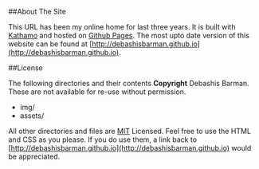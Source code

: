 ##About The Site

This URL has been my online home for last three years. It is built with [Kathamo](http://kathamo.github.io) and hosted on [Github Pages](http://pages.github.com).
The most upto date version of this website can be found at [http://debashisbarman.github.io](http://debashisbarman.github.io).

##License

The following directories and their contents **Copyright** Debashis Barman. These are not available for re-use without permission.

* img/
* assets/

All other directories and files are [MIT](http://opensource.org/licenses/MIT) Licensed. Feel free to use the HTML and CSS as you please. If you do use them, a link back to [http://debashisbarman.github.io](http://debashisbarman.github.io) would be appreciated.
